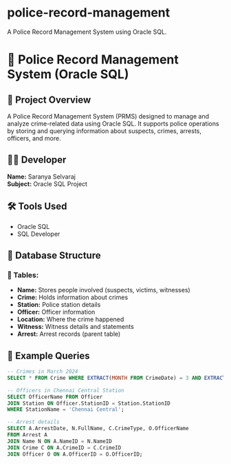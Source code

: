 # police-record-management
A Police Record Management System using Oracle SQL.
# 🚓 Police Record Management System (Oracle SQL)

## 📌 Project Overview
A Police Record Management System (PRMS) designed to manage and analyze crime-related data using Oracle SQL. It supports police operations by storing and querying information about suspects, crimes, arrests, officers, and more.

## 👩‍💻 Developer
**Name:** Saranya Selvaraj  
**Subject:** Oracle SQL Project

## 🛠️ Tools Used
- Oracle SQL
- SQL Developer

## 🧱 Database Structure

### 📁 Tables:
- **Name:** Stores people involved (suspects, victims, witnesses)
- **Crime:** Holds information about crimes
- **Station:** Police station details
- **Officer:** Officer information
- **Location:** Where the crime happened
- **Witness:** Witness details and statements
- **Arrest:** Arrest records (parent table)

## 🔎 Example Queries
```sql
-- Crimes in March 2024
SELECT * FROM Crime WHERE EXTRACT(MONTH FROM CrimeDate) = 3 AND EXTRACT(YEAR FROM CrimeDate) = 2024;

-- Officers in Chennai Central Station
SELECT OfficerName FROM Officer 
JOIN Station ON Officer.StationID = Station.StationID 
WHERE StationName = 'Chennai Central';

-- Arrest details
SELECT A.ArrestDate, N.FullName, C.CrimeType, O.OfficerName
FROM Arrest A
JOIN Name N ON A.NameID = N.NameID
JOIN Crime C ON A.CrimeID = C.CrimeID
JOIN Officer O ON A.OfficerID = O.OfficerID;

